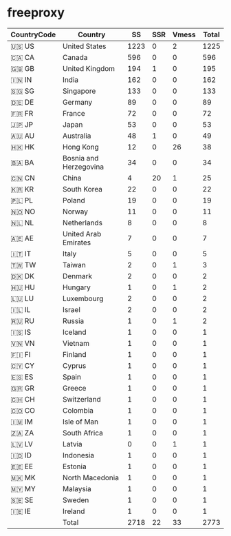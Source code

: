 # freeproxy

|CountryCode|Country|SS|SSR|Vmess|Total|
|  ----  | ----  |  ----  | ----  |  ----  | ----  |
|🇺🇸 US|United States|1223|0|2|1225|
|🇨🇦 CA|Canada|596|0|0|596|
|🇬🇧 GB|United Kingdom|194|1|0|195|
|🇮🇳 IN|India|162|0|0|162|
|🇸🇬 SG|Singapore|133|0|0|133|
|🇩🇪 DE|Germany|89|0|0|89|
|🇫🇷 FR|France|72|0|0|72|
|🇯🇵 JP|Japan|53|0|0|53|
|🇦🇺 AU|Australia|48|1|0|49|
|🇭🇰 HK|Hong Kong|12|0|26|38|
|🇧🇦 BA|Bosnia and Herzegovina|34|0|0|34|
|🇨🇳 CN|China|4|20|1|25|
|🇰🇷 KR|South Korea|22|0|0|22|
|🇵🇱 PL|Poland|19|0|0|19|
|🇳🇴 NO|Norway|11|0|0|11|
|🇳🇱 NL|Netherlands|8|0|0|8|
|🇦🇪 AE|United Arab Emirates|7|0|0|7|
|🇮🇹 IT|Italy|5|0|0|5|
|🇹🇼 TW|Taiwan|2|0|1|3|
|🇩🇰 DK|Denmark|2|0|0|2|
|🇭🇺 HU|Hungary|1|0|1|2|
|🇱🇺 LU|Luxembourg|2|0|0|2|
|🇮🇱 IL|Israel|2|0|0|2|
|🇷🇺 RU|Russia|1|0|1|2|
|🇮🇸 IS|Iceland|1|0|0|1|
|🇻🇳 VN|Vietnam|1|0|0|1|
|🇫🇮 FI|Finland|1|0|0|1|
|🇨🇾 CY|Cyprus|1|0|0|1|
|🇪🇸 ES|Spain|1|0|0|1|
|🇬🇷 GR|Greece|1|0|0|1|
|🇨🇭 CH|Switzerland|1|0|0|1|
|🇨🇴 CO|Colombia|1|0|0|1|
|🇮🇲 IM|Isle of Man|1|0|0|1|
|🇿🇦 ZA|South Africa|1|0|0|1|
|🇱🇻 LV|Latvia|0|0|1|1|
|🇮🇩 ID|Indonesia|1|0|0|1|
|🇪🇪 EE|Estonia|1|0|0|1|
|🇲🇰 MK|North Macedonia|1|0|0|1|
|🇲🇾 MY|Malaysia|1|0|0|1|
|🇸🇪 SE|Sweden|1|0|0|1|
|🇮🇪 IE|Ireland|1|0|0|1|
||Total|2718|22|33|2773|
